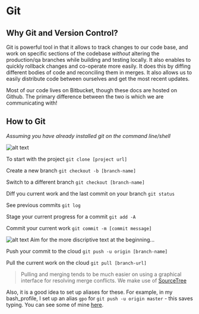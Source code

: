 # Git

## Why Git and Version Control?

Git is powerful tool in that it allows to track changes to our code base, and work on specific sections of the codebase *without* altering the production/qa branches while building and testing locally.  It also enables to quickly rollback changes and co-operate more easily.  It does this by diffing different bodies of code and reconciling them in merges. It also allows us to easily distribute code between ourselves and get the most recent updates.

Most of our code lives on Bitbucket, though these docs are hosted on Github.  The primary difference between the two is which we are communicating with!

## How to Git

*Assuming you have already installed git on the command line/shell*

![alt text](https://xkcd.com/1597/ "Really you just need a few")

To start with the project `git clone [project url]`

Create a new branch `git checkout -b [branch-name]`

Switch to a different branch `git checkout [branch-name]`

Diff you current work and the last commit on your branch `git status`

See previous commits `git log`

Stage your current progress for a commit `git add -A`

Commit your current work `git commit -m [commit message]`

![alt text](https://xkcd.com/1296/ "Commit Messaging")
Aim for the more discriptive text at the beginning...

Push your commit to the cloud `git push -u origin [branch-name]`

Pull the current work on the cloud `git pull [branch-url]`

> Pulling and merging tends to be much easier on using a graphical interface for resolving merge conflicts. We make use of [SourceTree](https://www.atlassian.com/software/sourcetree)

Also, it is a good idea to set up aliases for these.  For example, in my bash_profile, I set up an alias `gpo` for `git push -u origin master` - this saves typing.  You can see some of mine [here](https://github.com/keldonia/Dotfiles).
